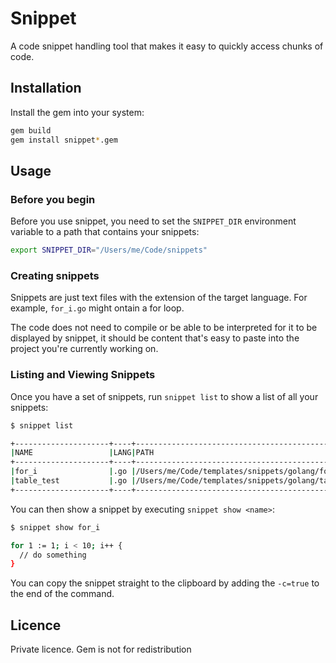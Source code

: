 # Snippet

A code snippet handling tool that makes it easy to quickly access chunks of code.

## Installation

Install the gem into your system:

```bash
gem build
gem install snippet*.gem
```

## Usage

### Before you begin

Before you use snippet, you need to set the `SNIPPET_DIR` environment variable to a path that contains your snippets:

```bash
export SNIPPET_DIR="/Users/me/Code/snippets"
```

### Creating snippets

Snippets are just text files with the extension of the target language. For example, `for_i.go` might ontain a for loop.

The code does not need to compile or be able to be interpreted for it to be displayed by snippet, it should be content that's easy to paste into the project you're currently working on.

### Listing and Viewing Snippets

Once you have a set of snippets, run `snippet list` to show a list of all your snippets:

```bash
$ snippet list

+---------------------+----+-----------------------------------------------------------------+
|NAME                 |LANG|PATH                                                             |
+---------------------+----+-----------------------------------------------------------------+
|for_i                |.go |/Users/me/Code/templates/snippets/golang/for_i.go                |
|table_test           |.go |/Users/me/Code/templates/snippets/golang/table_test.go           |
+---------------------+----+-----------------------------------------------------------------+
```

You can then show a snippet by executing `snippet show <name>`:

```bash
$ snippet show for_i

for 1 := 1; i < 10; i++ {
  // do something
}
```

You can copy the snippet straight to the clipboard by adding the `-c=true` to the end of the command.

## Licence

Private licence. Gem is not for redistribution
